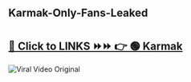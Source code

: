 
 ## Karmak-Only-Fans-Leaked

# <h2><a href="https://clipsfans.com/Karmak&ref=git">🔗 Click to LINKS ⏩⏩ 👉 🟢 Karmak </a></h2>

<a href="https://clipsfans.com/Karmak&ref=git" rel="nofollow" data-target="animated-image.originalLink"><img src="https://i.ibb.co.com/xMMVF88/686577567.gif" alt="Viral Video Original" style="max-width: 100%; display: inline-block;" data-target="animated-image.originalImage"></a>
